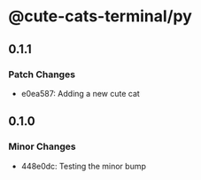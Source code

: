 # @cute-cats-terminal/py

## 0.1.1

### Patch Changes

- e0ea587: Adding a new cute cat

## 0.1.0

### Minor Changes

- 448e0dc: Testing the minor bump
